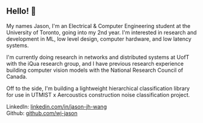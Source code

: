## Hello! 👋

My names Jason, I'm an Electrical & Computer Engineering student at the University of Toronto, going into my 2nd year. I'm interested in research and development in ML, low level design, computer hardware, and low latency systems.

I'm currently doing research in networks and distributed systems at UofT with the iQua research group, and I have previous research experience building computer vision models with the National Research Council of Canada. 

Off to the side, I'm building a lightweight hierarchical classification library for use in UTMIST x Aercoustics construction noise classification project. 

LinkedIn: [linkedin.com/in/jason-jh-wang](https://www.linkedin.com/in/jason-jh-wang/)\
Github: [github.com/wj-jason](https://www.github.com/wj-jason)